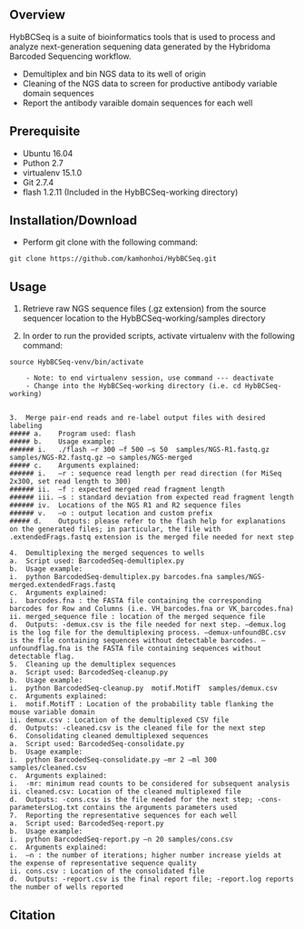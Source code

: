 ## Overview

HybBCSeq is a suite of bioinformatics tools that is used to process and analyze next-generation sequening data generated by the Hybridoma Barcoded Sequencing workflow.

- Demultiplex and bin NGS data to its well of origin
- Cleaning of the NGS data to screen for productive antibody variable domain sequences
- Report the antibody varaible domain sequences for each well

## Prerequisite

- Ubuntu 16.04
- Puthon 2.7
- virtualenv 15.1.0
- Git 2.7.4
- flash 1.2.11 (Included in the HybBCSeq-working directory)

## Installation/Download
- Perform git clone with the following command:
```
git clone https://github.com/kamhonhoi/HybBCSeq.git
```

## Usage

1.  Retrieve raw NGS sequence files (.gz extension) from the source sequencer location to the HybBCSeq-working/samples directory

2.  In order to run the provided scripts, activate virtualenv with the following command:
```
source HybBCSeq-venv/bin/activate

    - Note: to end virtualenv session, use command --- deactivate
    - Change into the HybBCSeq-working directory (i.e. cd HybBCSeq-working)


3.	Merge pair-end reads and re-label output files with desired labeling
##### a.	Program used: flash
##### b.	Usage example: 
###### i.	./flash –r 300 –f 500 –s 50  samples/NGS-R1.fastq.gz samples/NGS-R2.fastq.gz –o samples/NGS-merged
##### c.	Arguments explained:
###### i.	–r : sequence read length per read direction (for MiSeq 2x300, set read length to 300)
###### ii.	–f : expected merged read fragment length
###### iii.	–s : standard deviation from expected read fragment length
###### iv.	Locations of the NGS R1 and R2 sequence files
###### v.	–o : output location and custom prefix
##### d.	Outputs: please refer to the flash help for explanations on the generated files; in particular, the file with .extendedFrags.fastq extension is the merged file needed for next step 

4.	Demultiplexing the merged sequences to wells
a.	Script used: BarcodedSeq-demultiplex.py
b.	Usage example:
i.	python BarcodedSeq-demultiplex.py barcodes.fna samples/NGS-merged.extendedFrags.fastq
c.	Arguments explained:
i.	barcodes.fna : the FASTA file containing the corresponding barcodes for Row and Columns (i.e. VH_barcodes.fna or VK_barcodes.fna)
ii.	merged_sequence file : location of the merged sequence file
d.	Outputs: -demux.csv is the file needed for next step. –demux.log is the log file for the demultiplexing process. –demux-unfoundBC.csv is the file containing sequences without detectable barcodes. –unfoundflag.fna is the FASTA file containing sequences without detectable flag.
5.	Cleaning up the demultiplex sequences
a.	Script used: BarcodedSeq-cleanup.py
b.	Usage example:
i.	python BarcodedSeq-cleanup.py  motif.MotifT  samples/demux.csv
c.	Arguments explained:
i.	motif.MotifT : Location of the probability table flanking the mouse variable domain
ii.	demux.csv : Location of the demultiplexed CSV file
d.	Outputs: -cleaned.csv is the cleaned file for the next step
6.	Consolidating cleaned demultiplexed sequences
a.	Script used: BarcodedSeq-consolidate.py
b.	Usage example:
i.	python BarcodedSeq-consolidate.py –mr 2 –ml 300 samples/cleaned.csv
c.	Arguments explained:
i.	-mr: minimum read counts to be considered for subsequent analysis
ii.	cleaned.csv: Location of the cleaned multiplexed file
d.	Outputs: -cons.csv is the file needed for the next step; -cons-parametersLog.txt contains the arguments parameters used
7.	Reporting the representative sequences for each well
a.	Script used: BarcodedSeq-report.py
b.	Usage example:
i.	python BarcodedSeq-report.py –n 20 samples/cons.csv
c.	Arguments explained:
i.	–n : the number of iterations; higher number increase yields at the expense of representative sequence quality
ii.	cons.csv : Location of the consolidated file
d.	Outputs: -report.csv is the final report file; -report.log reports the number of wells reported
```




## Citation
